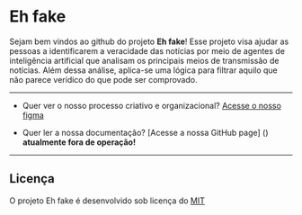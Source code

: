 # Eh fake 

Sejam bem vindos ao github do projeto **Eh fake**! Esse projeto visa ajudar as pessoas a identificarem a veracidade das notícias por meio de agentes de inteligência artificial que analisam os principais meios de transmissão de notícias. Além dessa análise, aplica-se uma lógica para filtrar aquilo que não parece verídico do que pode ser comprovado.

---

<!-- Isso aqui é para ser como um sumário -->
- Quer ver o nosso processo criativo e organizacional? [Acesse o nosso figma](https://www.figma.com/board/IEMLIEgwQhLgx0DYJ65hG0/Projeto_Eh_fake?node-id=0-1&t=MRTNctqCu7azt13s-1)

- Quer ler a nossa documentação? [Acesse a nossa GitHub page] () **atualmente fora de operação!**

---

<!-- A partir daqui não tem erro, sempre que fizer uma coisa nova que for relevante para vir para o README é só colocar -->
## Licença

O projeto Eh fake é desenvolvido sob licença do [MIT](https://github.com/unb-mds/2025-2-Eh_Fake/blob/main/LICENSE)
